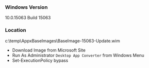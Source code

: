 ﻿### Windows Version
10.0.15063 Build 15063

### Location
c:\temp\AppxBaseImages\BaseImage-15063-Update.wim

* Download Image from Microsoft Site
* Run As Administrator `Desktop App Converter` from Windows Menu
* Set-ExecutionPolicy bypass



